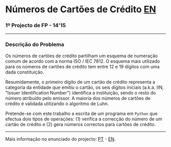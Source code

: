 # Números de Cartões de Crédito [EN](README.en.md)
### 1º Projecto de FP - 14'15

---

### Descrição do Problema

Os números de cartões de crédito partilham um esquema de numeração comum de 
acordo com a norma ISO / IEC 7812. O esquema mais utilizado para os números de 
cartões de crédito tem entre 12 e 19 dígitos com uma dada constituição.

Resumidamente, o primeiro dígito de um cartão de crédito representa a 
categoria da entidade que emitiu o cartão, os seis dígitos iniciais (a.k.a. 
IIN, "Issuer Identification Number") identifica a instituição, sendo o resto 
do número atribuído pelo emissor. A maioria dos números de cartões de crédito 
é validada utilizando o algoritmo de Luhn.

Pretende-se com este trabalho a escrita de um programa em `Python` que efectua 
dois tipos de operações: (1) verifica a correcção do número de um cartão de 
crédito e (2) gera números correctos para cartões de crédito.

---

Mais informação no enunciado do projecto: [PT][PT] - [EN][EN].

[PT]: statement_pt.pdf "Enunciado do Projecto"
[EN]: statement_en.pdf "Problem Statement"
